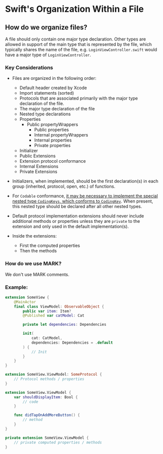 # Swift's Organization Within a File

## How do we organize files?
A file should only contain one major type declaration. Other types are allowed in support of the main type that is represented by the file, which typically shares the name of the file, e.g. `LoginViewController.swift` would have a major type of `LoginViewController`.

### Key Considerations
* Files are organized in the following order:
	* Default header created by Xcode
	* Import statements (sorted)
	* Protocols that are associated primarily with the major type declaration of the file.
	* The major type declaration of the file
	* Nested type declarations
	* Properties
      * Public propertyWrappers
	    * Public properties
	    * Internal propertyWrappers
        * Internal properties
	    * Private properties
    * Initializer
    * Public Extensions
    * Extension protocol conformance
    * Internal Extensions
    * Private Extensions
	
* Initializers, when implemented, should be the first declaration(s) in each group (inherited, protocol, open, etc.) of functions.
* For `Codable` conformance, [it may be necessary to implement the special nested type `CodingKeys`, which conforms to `CodingKey`](https://developer.apple.com/documentation/foundation/archives_and_serialization/encoding_and_decoding_custom_types). When present, this nested type should be declared after all other nested types.
* Default protocol implementation extensions should never include additional methods or properties unless they are `private` to the extension and only used in the default implementation(s).
* Inside the extensions:
  * First the computed properties
  * Then the methods

### How do we use MARK?
We don't use MARK comments.

### Example:

```swift
extension SomeView {
    @MainActor
    final class ViewModel: ObservableObject {
        public var item: Item?
        @Published var catModel: Cat

        private let dependencies: Dependencies

        init(
            cat: CatModel,
            dependencies: Dependencies = .default
        ) {
            // Init
        }
    }
}

extension SomeView.ViewModel: SomeProtocol {
    // Protocol methods / properties
}

extension SomeView.ViewModel {
    var shouldDisplayItem: Bool {
        // code
    }

    func didTapOnAddMoreButton() {
        // method
    }
}

private extension SomeView.ViewModel {
    // private computed properties / methods
}
```